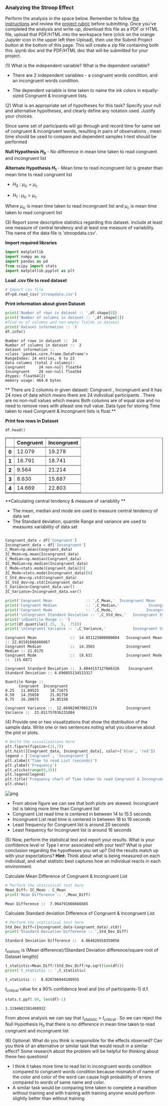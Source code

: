 
### Analyzing the Stroop Effect
Perform the analysis in the space below. Remember to follow [the instructions](https://docs.google.com/document/d/1-OkpZLjG_kX9J6LIQ5IltsqMzVWjh36QpnP2RYpVdPU/pub?embedded=True) and review the [project rubric](https://review.udacity.com/#!/rubrics/71/view) before submitting. Once you've completed the analysis and write-up, download this file as a PDF or HTML file, upload that PDF/HTML into the workspace here (click on the orange Jupyter icon in the upper left then Upload), then use the Submit Project button at the bottom of this page. This will create a zip file containing both this .ipynb doc and the PDF/HTML doc that will be submitted for your project.


(1) What is the independent variable? What is the dependent variable?

* There are 2 independent variables - a congruent words condition, and an incongruent words condition. 

* The dependent variable is time taken to name the ink colors in equally-sized Congruent & Incongruent lists.

(2) What is an appropriate set of hypotheses for this task? Specify your null and alternative hypotheses, and clearly define any notation used. Justify your choices.

Since same set of participants will go through and record time for same set of congruent & incongruent words, resulting in pairs of observations , mean time should be used to compare and dependent samples t-test should be performed


**Null Hypothesis $H_{0}$** - No difference in mean time taken to read congruent and incongruent list

**Alternate Hypothesis $H_{1}$** - Mean time to read incongruent list is greater than mean time to read congruent list

 * $H_{0}$ : $μ_{ic}$ = $μ_{c}$ 
   
 * $H_{1}$ : $μ_{ic}$ > $μ_{c}$
 
 Where $μ_{ic}$ is mean time taken to read incongruent list and $μ_{c}$ is mean time taken to read congruent list
 

(3) Report some descriptive statistics regarding this dataset. Include at least one measure of central tendency and at least one measure of variability. The name of the data file is 'stroopdata.csv'.

**Import required libraries**


```python
import matplotlib
import numpy as np
import pandas as pd
from scipy import stats
import matplotlib.pyplot as plt

```

**Load .csv file to read dataset**


```python
# Import csv file
df=pd.read_csv('stroopdata.csv')

```

**Print information about given Dataset**


```python
print('Number of rows in dataset :: ',df.shape[0])
print('Number of columns in dataset :: ',df.shape[1])
#find no of columns and non-empty fields in dataset
print('dataset information :: ')
df.info()
```

    Number of rows in dataset ::  24
    Number of columns in dataset ::  2
    dataset information :: 
    <class 'pandas.core.frame.DataFrame'>
    RangeIndex: 24 entries, 0 to 23
    Data columns (total 2 columns):
    Congruent      24 non-null float64
    Incongruent    24 non-null float64
    dtypes: float64(2)
    memory usage: 464.0 bytes


** There are 2 columns in given dataset: Congruent , Incongruent and It has 24 rows of data which means there are 24 individual participants . There are no non-null values which means Both columns are of equal size and no need to remove rows with atleast one null value. Data type for storing Time taken to read Congruent & Incongruent lists is float.**


**Print few rows in Dataset**


```python
df.head()
```




<div>
<style scoped>
    .dataframe tbody tr th:only-of-type {
        vertical-align: middle;
    }

    .dataframe tbody tr th {
        vertical-align: top;
    }

    .dataframe thead th {
        text-align: right;
    }
</style>
<table border="1" class="dataframe">
  <thead>
    <tr style="text-align: right;">
      <th></th>
      <th>Congruent</th>
      <th>Incongruent</th>
    </tr>
  </thead>
  <tbody>
    <tr>
      <th>0</th>
      <td>12.079</td>
      <td>19.278</td>
    </tr>
    <tr>
      <th>1</th>
      <td>16.791</td>
      <td>18.741</td>
    </tr>
    <tr>
      <th>2</th>
      <td>9.564</td>
      <td>21.214</td>
    </tr>
    <tr>
      <th>3</th>
      <td>8.630</td>
      <td>15.687</td>
    </tr>
    <tr>
      <th>4</th>
      <td>14.669</td>
      <td>22.803</td>
    </tr>
  </tbody>
</table>
</div>



**Calculating central tendency & measure of variability **
 
* The mean, median and mode are used to measure central tendency of data set
* The Standard deviation, quantile Range and variance are used to measures variability of data set



```python

Congruent_data = df['Congruent']
Incongruent_data = df['Incongruent']
C_Mean=np.mean(Congruent_data)
IC_Mean=np.mean(Incongruent_data)
C_Median=np.median(Congruent_data)
IC_Median=np.median(Incongruent_data)
C_Mode=stats.mode(Congruent_data)[0]
IC_Mode=stats.mode(Incongruent_data)[0]
C_Std_dev=np.std(Congruent_data)
IC_Std_dev=np.std(Incongruent_data)
C_Variance=Congruent_data.var()
IC_Variance=Incongruent_data.var()

print('Congruent Mean               :: ',C_Mean,'  Incongruent Mean   ::',IC_Mean)
print('Congruent Median             :: ',C_Median,'             Incongruent Median ::',IC_Median)
print('Congruent Mode               :: ',C_Mode,'              Incongruent Mode   :: ',IC_Mode)
print('\nCongruent Standard Deviation :: ',C_Std_dev,'   Incongruent Standard Deviation ::',IC_Std_dev)
print('\nQuantile Range :: ')
print(df.quantile([.25, .5, .75]))
print('\nCongruent Variance :: ',C_Variance,'            Incongruent Variance :: ',IC_Variance)
```

    Congruent Mean               ::  14.051125000000004   Incongruent Mean   :: 22.01591666666667
    Congruent Median             ::  14.3565              Incongruent Median :: 21.0175
    Congruent Mode               ::  [8.63]               Incongruent Mode   ::  [15.687]
    
    Congruent Standard Deviation ::  3.4844157127666326    Incongruent Standard Deviation :: 4.696055134513317
    
    Quantile Range :: 
          Congruent  Incongruent
    0.25   11.89525     18.71675
    0.50   14.35650     21.01750
    0.75   16.20075     24.05150
    
    Congruent Variance ::  12.669029070652174             Incongruent Variance ::  23.011757036231884


(4) Provide one or two visualizations that show the distribution of the sample data. Write one or two sentences noting what you observe about the plot or plots.


```python
# Build the visualizations here
plt.figure(figsize=(15,7))
plt.hist([Congruent_data, Incongruent_data], color=['blue', 'red'])
legend = ['Congruent', 'Incongruent']
plt.xlabel('Time to read List (seconds)')
plt.ylabel('Frequency')
plt.xticks(range(0,35))
plt.legend(legend)
plt.title('Frequency chart of Time taken to read Congruent & Incongruent Lists')
plt.show()


```


![png](output_17_0.png)


* From above figure we can see that both plots are skewed. Incongruent list is taking more time than Congruent list
* Congruent List read time is centered in between 14 to 15.5 seconds
* Incongruent List read time is centered in between 18 to 19 seconds
* Least frequency for Congruent list is around 20 seconds
* Least frequency for Incongruent list is around 16 seconds

(5)  Now, perform the statistical test and report your results. What is your confidence level or Type I error associated with your test? What is your conclusion regarding the hypotheses you set up? Did the results match up with your expectations? **Hint:**  Think about what is being measured on each individual, and what statistic best captures how an individual reacts in each environment.

Calculate Mean Difference of Congruent & Incongruent List 


```python
# Perform the statistical test here
Mean_Diff= IC_Mean - C_Mean
print('Mean Difference :: ',Mean_Diff)
```

    Mean Difference ::  7.964791666666665


Calculate Standard deviation Difference of Congruent & Incongruent List 


```python
# Perform the statistical test here
Std_Dev_Diff=(Incongruent_data-Congruent_data).std()
print('Standard Deviation Difference :: ',Std_Dev_Diff)
```

    Standard Deviation Difference ::  4.864826910359056




$t_{statistic}$ is (Mean difference)/(Standard Deviation difference/square root of Dataset length))


```python
t_statistic=Mean_Diff/(Std_Dev_Diff/np.sqrt(len(df)))
print('t_statistic :: ',t_statistic)
```

    t_statistic ::  8.020706944109955


$t_{critical}$ value for a 90% confidence level and (no of participants-1) d.f.



```python
stats.t.ppf(.90, len(df)-1)
```




    1.3194602391408932



From above analysis we can say that $t_{statistic}$ > $t_{critical}$ . So we can reject the Null Hypothesis $H_{0}$  that there is no difference in mean time taken to read congruent and incongruent list

(6) Optional: What do you think is responsible for the effects observed? Can you think of an alternative or similar task that would result in a similar effect? Some research about the problem will be helpful for thinking about these two questions!

* I think it takes more time to read list in incongruent words condition compared to congruent words condition because mismatch of name of the color and color of the word can cause high probability of errors compared to words of same name and color.
* A similar task would be comparing time taken to complete a marathon without training and with training.with training anyone would perform slightly better than without training


